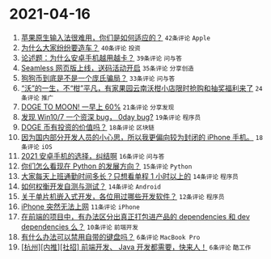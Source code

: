 # 2021-04-16

1. [苹果原生输入法很难用，你们是如何适应的？](https://www.v2ex.com/t/771000) `42条评论` `Apple`
1. [为什么大家纷纷要造车？](https://www.v2ex.com/t/770998) `40条评论` `投资`
1. [论述题：为什么安卓手机越用越卡？](https://www.v2ex.com/t/770984) `39条评论` `问与答`
1. [Seamless 网页版上线，送码活动开启](https://www.v2ex.com/t/771018) `35条评论` `分享创造`
1. [狗狗币到底是不是一个庞氏骗局？](https://www.v2ex.com/t/770999) `33条评论` `问与答`
1. [“沃”的一生，不“柑”平凡，有家果园云南沃柑小店限时抢购和抽奖福利来了](https://www.v2ex.com/t/771009) `24条评论` `推广`
1. [DOGE TO MOON! 一早上 60%](https://www.v2ex.com/t/770987) `21条评论` `分享发现`
1. [发现 Win10/7 一个资深 bug， 0day bug?](https://www.v2ex.com/t/770983) `19条评论` `程序员`
1. [DOGE 币有投资的价值吗？](https://www.v2ex.com/t/770996) `18条评论` `区块链`
1. [因为国内部分开发人员的小心思，所以我更偏向较为封闭的 iPhone 手机。](https://www.v2ex.com/t/770993) `18条评论` `iOS`
1. [2021 安卓手机的选择，纠结啊](https://www.v2ex.com/t/770995) `16条评论` `问与答`
1. [你们怎么看现在 Python 的发展方向？](https://www.v2ex.com/t/771010) `15条评论` `Python`
1. [大家每天上班通勤时间多长？只想看单程 1 小时以上的](https://www.v2ex.com/t/771027) `14条评论` `程序员`
1. [如何权衡开发自测与测试？](https://www.v2ex.com/t/770988) `14条评论` `Android`
1. [关于单片机嵌入式开发，各位用过哪些开发软件？](https://www.v2ex.com/t/770990) `12条评论` `程序员`
1. [iPhone 突然无法上网](https://www.v2ex.com/t/770991) `11条评论` `iPhone`
1. [在前端的项目中，有办法区分出真正打包进产品的 dependencies 和 dev dependencies 么？](https://www.v2ex.com/t/770986) `10条评论` `前端开发`
1. [有什么办法可以禁用自带的键盘吗？](https://www.v2ex.com/t/771026) `6条评论` `MacBook Pro`
1. [[杭州][内推][社招] 前端开发、 Java 开发都需要，快来人！](https://www.v2ex.com/t/771012) `6条评论` `酷工作`
